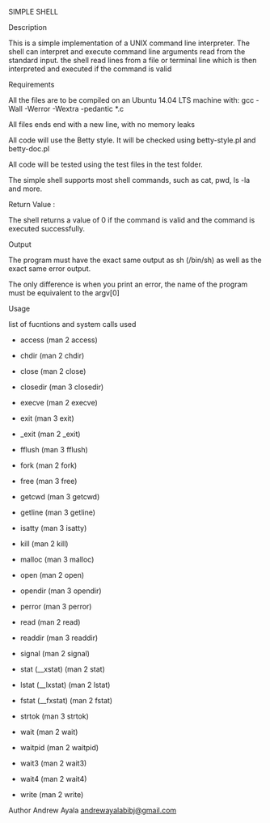 SIMPLE SHELL

Description 

This is a simple implementation of a UNIX command line interpreter. The shell can interpret and execute command line arguments read from the standard input. the shell read lines from a file or terminal line which is then interpreted and executed if the command is valid



Requirements

All the files are to be compiled on an Ubuntu 14.04 LTS machine with: gcc -Wall -Werror -Wextra -pedantic *.c

All files ends end with a new line, with no memory leaks

All code will use the Betty style. It will be checked using betty-style.pl and betty-doc.pl

All code will be tested using the test files in the test folder.

The simple shell supports most shell commands, such as cat, pwd, ls -la and more.

Return Value :

The shell returns a value of 0 if the command is valid and the command is executed successfully.



Output 

The program must have the exact same output as sh (/bin/sh) as well as the exact same error output.

The only difference is when you print an error, the name of the program must be equivalent to the argv[0]

Usage

list of fucntions and system calls used

- access (man 2 access)

- chdir (man 2 chdir)

- close (man 2 close)

- closedir (man 3 closedir)

- execve (man 2 execve)

- exit (man 3 exit)

- _exit (man 2 _exit)

- fflush (man 3 fflush)

- fork (man 2 fork)

- free (man 3 free)

- getcwd (man 3 getcwd)

- getline (man 3 getline)

- isatty (man 3 isatty)

- kill (man 2 kill)

- malloc (man 3 malloc)

- open (man 2 open)

- opendir (man 3 opendir)

- perror (man 3 perror)

- read (man 2 read)

- readdir (man 3 readdir)

- signal (man 2 signal)

- stat (__xstat) (man 2 stat)

- lstat (__lxstat) (man 2 lstat)

- fstat (__fxstat) (man 2 fstat)

- strtok (man 3 strtok)

- wait (man 2 wait)

- waitpid (man 2 waitpid)

- wait3 (man 2 wait3)

- wait4 (man 2 wait4)

- write (man 2 write)



Author
Andrew Ayala andrewayalabibj@gmail.com 
